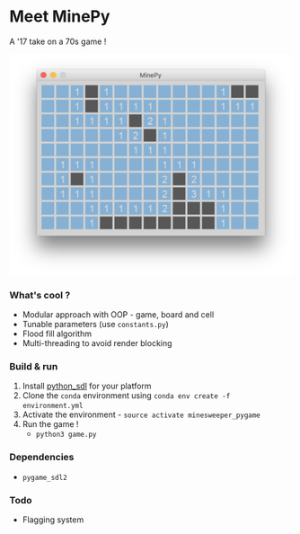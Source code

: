 # Meet MinePy
A '17 take on a 70s game !

![MinePy – Sayan Goswami](screenshots/1.png)

### What's cool ?
- Modular approach with OOP - game, board and cell
- Tunable parameters (use `constants.py`)
- Flood fill algorithm
- Multi-threading to avoid render blocking

### Build & run

1. Install [python_sdl](https://github.com/renpy/pygame_sdl2) for your platform
2. Clone the `conda` environment using `conda env create -f environment.yml`
3. Activate the environment - `source activate minesweeper_pygame`
4. Run the game !
    - `python3 game.py`

### Dependencies
- `pygame_sdl2`

### Todo
- Flagging system